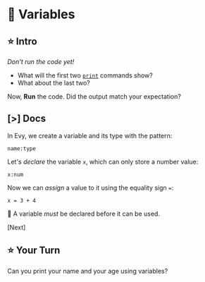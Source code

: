 # 🧮 Variables

## ⭐ Intro

_Don't run the code yet!_

- What will the first two [`print`] commands show?
- What about the last two?

Now, **Run** the code. Did the output match your expectation?

[`print`]: /docs/builtins.html#print

## [>] Docs

In Evy, we create a variable and its type with the pattern:

```evy
name:type
```

Let's _declare_ the variable `x`, which can only store a number value:

```evy
x:num
```

Now we can _assign_ a value to it using the equality sign `=`:

```evy
x = 3 + 4
```

📌 A variable _must_ be declared before it can be used.

[Next]

## ⭐ Your Turn

Can you print your name and your age using variables?
